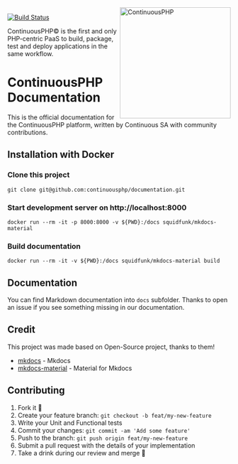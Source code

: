 <a href="http://continuous.lu">
  <img src="https://app.continuousphp.com/assets/logos/continuousphp.svg" alt="ContinuousPHP" width="250px" align="right"/>
</a>

<p align="left">
  <a href="https://continuousphp.com/git-hub/continuousphp/documentation"><img alt="Build Status" src="https://status.continuousphp.com/git-hub/continuousphp/documentation?token=2a5769d9-bab5-4971-b4b6-54d5bc321764&branch=master" /></a>
</p>

<p align="left">
    ContinuousPHP© is the first and only PHP-centric PaaS to build, package, test and deploy applications in the same workflow.
</p>

# ContinuousPHP Documentation

This is the official documentation for the ContinuousPHP platform, written by Continuous SA with community contributions. 

## Installation with Docker

### Clone this project

```git clone git@github.com:continuousphp/documentation.git```

### Start development server on http://localhost:8000

```docker run --rm -it -p 8000:8000 -v ${PWD}:/docs squidfunk/mkdocs-material```

### Build documentation

```docker run --rm -it -v ${PWD}:/docs squidfunk/mkdocs-material build```

## Documentation

You can find Markdown documentation into `docs` subfolder.
Thanks to open an issue if you see something missing in our documentation.

## Credit

This project was made based on Open-Source project, thanks to them!

 * [mkdocs](http://www.mkdocs.org/) - Mkdocs
 * [mkdocs-material](https://squidfunk.github.io/mkdocs-material/) - Material for Mkdocs

## Contributing

1. Fork it :clap:
2. Create your feature branch: `git checkout -b feat/my-new-feature`
3. Write your Unit and Functional tests
4. Commit your changes: `git commit -am 'Add some feature'`
5. Push to the branch: `git push origin feat/my-new-feature`
6. Submit a pull request with the details of your implementation
7. Take a drink during our review and merge :beers:


